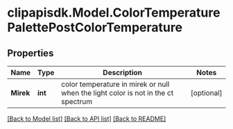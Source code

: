 # clipapisdk.Model.ColorTemperaturePalettePostColorTemperature

## Properties

Name | Type | Description | Notes
------------ | ------------- | ------------- | -------------
**Mirek** | **int** | color temperature in mirek or null when the light color is not in the ct spectrum | [optional] 

[[Back to Model list]](../README.md#documentation-for-models) [[Back to API list]](../README.md#documentation-for-api-endpoints) [[Back to README]](../README.md)

